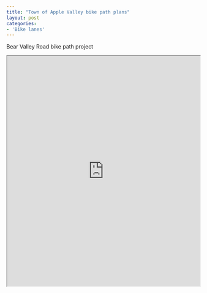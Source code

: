 ```yaml
---
title: "Town of Apple Valley bike path plans"
layout: post
categories:
- 'Bike lanes'
---
```


Bear Valley Road bike path project

<iframe class="scribd_iframe_embed" data-aspect-ratio="0.7729220222793488" data-auto-height="false" height="600" id="doc_71405" loading="lazy" scrolling="no" src="https://www.scribd.com/embeds/344192482/content?start_page=1&view_mode=scroll&access_key=key-n3ApnkhflB14SgdSnon3&show_recommendations=true" width="100%"></iframe>